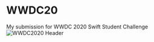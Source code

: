 # WWDC20
My submission for WWDC 2020 Swift Student Challenge
![WWDC2020 Header](https://i.imgur.com/b0mvXc1.png)
